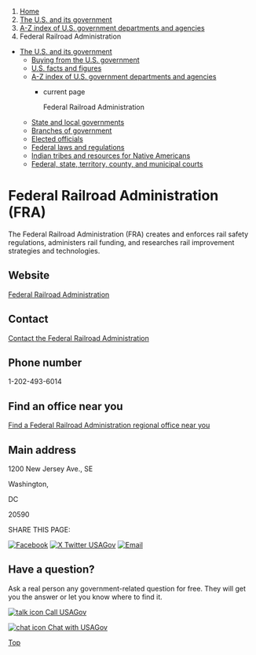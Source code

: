 1. [Home](/)
2. [The U.S. and its government](/about-the-us)
3. [A-Z index of U.S. government departments and agencies](/agency-index)
4. Federal Railroad Administration

* [The U.S. and its government](/about-the-us)
  + [Buying from the U.S. government](/buy-from-government)
  + [U.S. facts and figures](/facts-figures)
  + [A-Z index of U.S. government departments and agencies](/agency-index)
    - current page

      Federal Railroad Administration
  + [State and local governments](/state-local-governments)
  + [Branches of government](/branches-of-government)
  + [Elected officials](/elected-officials)
  + [Federal laws and regulations](/laws-and-regulations)
  + [Indian tribes and resources for Native Americans](/tribes)
  + [Federal, state, territory, county, and municipal courts](/courts)

Federal Railroad Administration
(FRA)
=====================================

The Federal Railroad Administration (FRA) creates and enforces rail safety regulations, administers rail funding, and researches rail improvement strategies and technologies.

Website
-------

[Federal Railroad Administration](https://railroads.dot.gov/)

Contact
-------

[Contact the Federal Railroad Administration](https://railroads.dot.gov/about-fra/contact-us)

Phone number
------------

1-202-493-6014

Find an office near you
-----------------------

[Find a Federal Railroad Administration regional office near you](https://railroads.dot.gov/divisions/regional-offices/safety-management-teams)

Main address
------------

1200 New Jersey Ave., SE
  

Washington,

DC

20590

SHARE THIS PAGE:

[![Facebook](/themes/custom/usagov/images/social-media-icons/Facebook_Icon.svg)](https://www.facebook.com/sharer/sharer.php?u=https://www.usa.gov/agencies/federal-railroad-administration&v=3)
[![X Twitter USAGov](/themes/custom/usagov/images/social-media-icons/X_Twitter_Icon.svg?version=2)](https://twitter.com/intent/tweet?source=webclient&text=https://www.usa.gov/agencies/federal-railroad-administration)
[![Email](/themes/custom/usagov/images/social-media-icons/Email_Icon.svg?version=2)](mailto:?subject=https://www.usa.gov/agencies/federal-railroad-administration)

Have a question?
----------------

Ask a real person any government-related question for free. They will get you the answer or let you know where to find it.

[![talk icon](/themes/custom/usagov/images/ICONS_talk.png)
Call USAGov](/phone)

[![chat icon](/themes/custom/usagov/images/ICONS_chat.png)
Chat with USAGov](/chat)

[Top](#main-content)